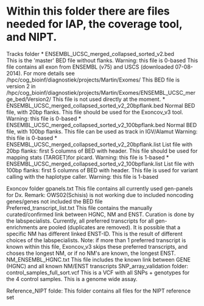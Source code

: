 # Within this folder there are files needed for IAP, the coverage tool, and NIPT.
Tracks folder
	* ENSEMBL_UCSC_merged_collapsed_sorted_v2.bed	
		This is the 'master' BED file without flanks. 
		Warning: this file is 0-based
		This file contains all exon from ENSEMBL (v75) and USCS (downloaded  07-08-2014). For more details see /hpc/cog_bioinf/diagnostiek/projects/Martin/Exomes/
		This BED file is version 2 in /hpc/cog_bioinf/diagnostiek/projects/Martin/Exomes/ENSEMBL_UCSC_merge_bed/Version2/
		This file is not used directly at the moment.
	* ENSEMBL_UCSC_merged_collapsed_sorted_v2_20bpflank.bed
		Normal BED file, with 20bp flanks. This file should be used for the Exoncov_v3 tool.
		Warning: this file is 0-based
	* ENSEMBL_UCSC_merged_collapsed_sorted_v2_100bpflank.bed
		Normal BED file, with 100bp flanks. This file can be used as track in IGV/Alamut
		Warning: this file is 0-based
	* ENSEMBL_UCSC_merged_collapsed_sorted_v2_20bpflank.list
		List file with 20bp flanks: first 5 columns of BED with header. This file should be used for mapping stats (TARGET)for picard.
		Warning: this file is 1-based
 	* ENSEMBL_UCSC_merged_collapsed_sorted_v2_100bpflank.list
		List file with 100bp flanks: first 5 columns of BED with header. This file is used for variant calling with the haplotype caller.
		Warning: this file is 1-based

Exoncov folder
	gpanels.txt
		This file contains all currently used gen-panels for Dx.
		Remark: OWS02(Schisis) is not working due to included noncoding genes/genes not included the BED file 	
	Preferred_transcript_list.txt
		This file contains the manually curated/confirmed link between HGNC, NM and ENST.
		Curation is done by the labspecialists.
		Currently, all preferred transcripts for all gen-enrichments are pooled (duplicates are removed).
		It is possible that a specific NM has different linked ENST-ID. This is the result of different choices of the labspecialists.
		Note: if more than 1 preferred transcript is known within this file, Exoncov_v3 skips these preferred transcripts, and choses the longest NM, 
		or if no NM's are known, the longest ENST.
	NM_ENSEMBL_HGNC.txt 
		This file includes the known link between GENE (HGNC) and all known NM/ENST transcripts
SNP_array_validation folder:
	control_samples_full_sort.vcf
		This is a VCF with all SNPs + genotypes for the 4 control samples. This is a genome wide assay.

Reference_NIPT folde:
	This folder contains all files for the NIPT reference set
